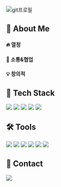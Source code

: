 
![git프로필](https://github.com/user-attachments/assets/bebe61d9-b9c1-4dec-9461-2b54d3b52698)

<!--Body-->
## 👀 About Me
#### :fire: 열정
#### :busts_in_silhouette: 소통&협업
#### :bulb: 창의적

## 🧱 Tech Stack
<div>
  <!--Java-->
  <img src="https://img.shields.io/badge/Java-3776AB?style=flat-square&logo=Java&logoColor=white"/>
  <!--JavaScript-->
  <img src="https://img.shields.io/badge/JavaScript-F7DF1E?style=flat-square&logo=JavaScript&logoColor=black"/>
  <!--HTML5-->
  <img src="https://img.shields.io/badge/HTML5-E34F26?style=flat-square&logo=HTML5&logoColor=white"/>
  <!--CSS3-->
  <img src="https://img.shields.io/badge/CSS3-1572B6?style=flat-square&logo=CSS3&logoColor=white"/>
  <!--Spring-->
  <img src="https://img.shields.io/badge/Spring-6DB33F?style=flat-square&logo=Spring&logoColor=white"/>
  
  ## 🛠️ Tools
  <!--figma-->
  <img src="https://img.shields.io/badge/figma-F24E1E?style=flat-square&logo=figma&logoColor=white">
  <!--github-->
  <img src="https://img.shields.io/badge/github-181717?style=flat-square&logo=github&logoColor=white"> 
  <!--slack-->
  <img src="https://img.shields.io/badge/slack-4A154B?style=flat-square&logo=slack&logoColor=white">
  <!--jira-->
  <img src="https://img.shields.io/badge/jira-0052CC?style=flat-square&logo=jira&logoColor=white">
  <!--intellij-->
  <img src="https://img.shields.io/badge/intellij%20idea-000000?style=flat-square&logo=intellijidea&logoColor=white">
  <!--vscode-->
  <img src="https://img.shields.io/badge/visual%20studio%20code-007ACC?style=flat-square&logo=visualstudiocode&logoColor=white">
  
  ## 📖 Contact
  <!--velog-->
  <img src="https://img.shields.io/badge/velog-20C997?style=flat-square&logo=velog&logoColor=white">
</div>
<!--
**CHYHEE/CHYHEE** is a ✨ _special_ ✨ repository because its `README.md` (this file) appears on your GitHub profile.

Here are some ideas to get you started:
- 🔭 I’m currently working on ...
- 🌱 I’m currently learning ...
- 👯 I’m looking to collaborate on ...
- 🤔 I’m looking for help with ...
- 💬 Ask me about ...
- 📫 How to reach me: ...
- 😄 Pronouns: ...
- ⚡ Fun fact: ...
-->
